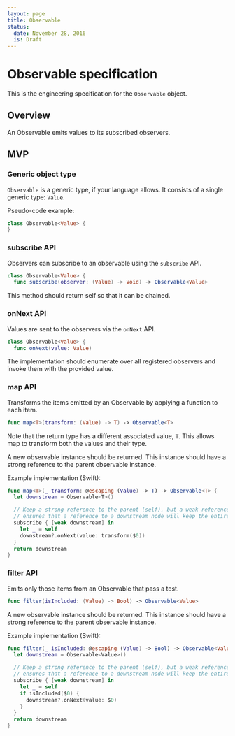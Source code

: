 ```yaml
---
layout: page
title: Observable
status:
  date: November 28, 2016
  is: Draft
---
```


# Observable specification

This is the engineering specification for the `Observable` object.

## Overview

An Observable emits values to its subscribed observers.

## MVP

### Generic object type

`Observable` is a generic type, if your language allows. It consists of a single generic type:
`Value`.

Pseudo-code example:

```swift
class Observable<Value> {
}
```

### subscribe API

Observers can subscribe to an observable using the `subscribe` API.

```swift
class Observable<Value> {
  func subscribe(observer: (Value) -> Void) -> Observable<Value>
```

This method should return self so that it can be chained.

### onNext API

Values are sent to the observers via the `onNext` API.

```swift
class Observable<Value> {
  func onNext(value: Value)
```

The implementation should enumerate over all registered observers and invoke them with the provided
value.

### map API

Transforms the items emitted by an Observable by applying a function to each item.

```swift
func map<T>(transform: (Value) -> T) -> Observable<T>
```

Note that the return type has a different associated value, `T`. This allows map to transform both
the values and their type.

A new observable instance should be returned. This instance should have a strong reference to the
parent observable instance.

Example implementation (Swift):

```swift
func map<T>(_ transform: @escaping (Value) -> T) -> Observable<T> {
  let downstream = Observable<T>()

  // Keep a strong reference to the parent (self), but a weak reference to the downstream. This
  // ensures that a reference to a downstream node will keep the entire stream alive.
  subscribe { [weak downstream] in
    let _ = self
    downstream?.onNext(value: transform($0))
  }
  return downstream
}
```

### filter API

Emits only those items from an Observable that pass a test.

```swift
func filter(isIncluded: (Value) -> Bool) -> Observable<Value>
```

A new observable instance should be returned. This instance should have a strong reference to the
parent observable instance.

Example implementation (Swift):

```swift
func filter(_ isIncluded: @escaping (Value) -> Bool) -> Observable<Value> {
  let downstream = Observable<Value>()

  // Keep a strong reference to the parent (self), but a weak reference to the downstream. This
  // ensures that a reference to a downstream node will keep the entire stream alive.
  subscribe { [weak downstream] in
    let _ = self
    if isIncluded($0) {
      downstream?.onNext(value: $0)
    }
  }
  return downstream
}
```
